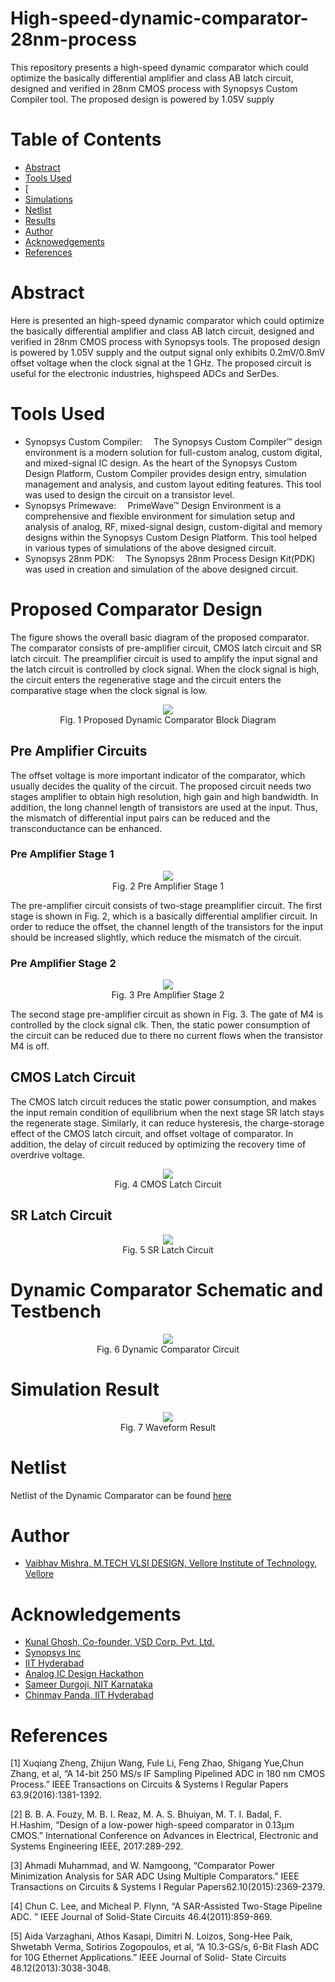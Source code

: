 # High-speed-dynamic-comparator-28nm-process
This repository presents a high-speed dynamic comparator which could optimize the basically differential amplifier and class AB latch circuit, designed and verified in 28nm CMOS process with Synopsys Custom Compiler tool. The proposed design is powered by 1.05V supply
# Table of Contents

- [Abstract](#abstract)
- [Tools Used](https://github.com/Rahesh31/4-bit-Vedic-Multiplier/blob/main/README.md#tools-used)
- [
- [Simulations](https://github.com/Rahesh31/4-bit-Vedic-Multiplier#simulations)
- [Netlist](https://github.com/Rahesh31/4-bit-Vedic-Multiplier#netlist)
- [Results](https://github.com/Rahesh31/4-bit-Vedic-Multiplier#results)
- [Author](https://github.com/Rahesh31/4-bit-Vedic-Multiplier#author)
- [Acknowedgements](https://github.com/Rahesh31/4-bit-Vedic-Multiplier#acknowledgements)
- [References](https://github.com/Rahesh31/4-bit-Vedic-Multiplier#references)
# Abstract

Here is presented an  high-speed dynamic comparator which could optimize the basically differential amplifier and class AB latch circuit, designed and verified in  28nm CMOS process with Synopsys tools. The proposed design is powered by 1.05V supply and the output signal only exhibits 0.2mV/0.8mV offset voltage when the clock signal at the 1 GHz. The proposed circuit is useful for the electronic industries, highspeed ADCs and SerDes.

# Tools Used

- Synopsys Custom Compiler:  The Synopsys Custom Compiler™ design environment is a modern solution for full-custom analog, custom digital, and mixed-signal IC design. As the heart of the Synopsys Custom Design Platform, Custom Compiler provides design entry, simulation management and analysis, and custom layout editing features. This tool was used to design the circuit on a transistor level.
- Synopsys Primewave:  PrimeWave™ Design Environment is a comprehensive and flexible environment for simulation setup and analysis of analog, RF, mixed-signal design, custom-digital and memory designs within the Synopsys Custom Design Platform. This tool helped in various types of simulations of the above designed circuit.
- Synopsys 28nm PDK:  The Synopsys 28nm Process Design Kit(PDK) was used in creation and simulation of the above designed circuit.

# Proposed Comparator Design

The figure shows the overall basic diagram of the proposed comparator. The comparator consists of pre-amplifier circuit, CMOS latch circuit and SR latch circuit. The preamplifier circuit is used to amplify the input signal and the latch circuit is controlled by clock signal. When the clock signal is high, the circuit enters the regenerative stage and the circuit enters the comparative stage when the clock signal is low.

<p align="center">
  <img src="/Images/proposed_Design.png"> <br>
Fig. 1 Proposed Dynamic Comparator Block Diagram
</p>


## Pre Amplifier Circuits


The offset voltage is more important indicator of the comparator, which usually decides the quality of the circuit. The proposed circuit needs two stages amplifier to obtain high resolution, high gain and high bandwidth. In addition, the long channel length of transistors are used at the input. Thus, the mismatch of differential input pairs can be reduced and the transconductance can be enhanced.

### Pre Amplifier Stage 1

<p align="center">
  <img src="/Images/Fast_comparator_pre_amplifierS1_schematic.png"> <br>
 Fig. 2 Pre Amplifier Stage 1
</p>

The pre-amplifier circuit consists of two-stage preamplifier circuit. The first stage is shown in Fig. 2, which is a basically differential amplifier circuit. In order to reduce the offset, the channel length of the transistors for the input should be increased slightly, which reduce the mismatch of the circuit.

### Pre Amplifier Stage 2

<p align="center">
  <img src="/Images/Fast_comparator_pre_amplifierS2_schematic.png"> <br>
 Fig. 3 Pre Amplifier Stage 2
</p>

The second stage pre-amplifier circuit as shown in Fig. 3. The gate of M4 is controlled by the clock signal clk. Then, the static power consumption of the circuit can be reduced due to there no current flows when the transistor M4 is off.

## CMOS Latch Circuit

The CMOS latch circuit reduces the static power consumption, and makes the input remain condition of equilibrium when the next stage SR latch stays the regenerate stage. Similarly, it can reduce hysteresis, the charge-storage effect of the CMOS latch circuit, and offset voltage of comparator. In addition, the delay of circuit reduced by optimizing the recovery time of overdrive voltage.

<p align="center">
  <img src="/Images/Fast_comparator_cmoslatch_schematic.png"> <br>
 Fig. 4 CMOS Latch Circuit
</p>

## SR Latch Circuit

<p align="center">
  <img src="/Images/Fast_comparator_sr_latch_schematic.png"> <br>
 Fig. 5 SR Latch Circuit
</p>

# Dynamic Comparator Schematic and Testbench

<p align="center">
  <img src="/Images/Fast_comparator_Dynamic_Comparator_schematic.png"> <br>
 Fig. 6 Dynamic Comparator Circuit
</p>


# Simulation Result

<p align="center">
  <img src="/Simulation/TranAnalysisComparator.png"> <br>
 Fig. 7 Waveform Result
</p>

# Netlist

Netlist of the Dynamic Comparator can be found [here](/Netlist/netlist_DynamicComparator)

# Author

- [Vaibhav Mishra, M.TECH VLSI DESIGN, Vellore Institute of Technology, Vellore ](https://www.linkedin.com/in/vaibhav-mishra-33487612a)

# Acknowledgements

- [Kunal Ghosh, Co-founder, VSD Corp. Pvt. Ltd.](https://www.linkedin.com/in/kunal-ghosh-vlsisystemdesign-com-28084836/)
- [Synopsys Inc](https://www.synopsys.com/)
- [IIT Hyderabad](https://iith.ac.in/)
- [Analog IC Design Hackathon](https://www.iith.ac.in/events/2022/02/15/Cloud-Based-Analog-IC-Design-Hackathon/)
- [Sameer Durgoji, NIT Karnataka](https://www.linkedin.com/in/sameer-s-durgoji-340b26180/)
- [Chinmay Panda, IIT Hyderabad](https://www.iith.ac.in/events/2022/02/15/Cloud-Based-Analog-IC-Design-Hackathon/)

# References

[1] Xuqiang Zheng, Zhijun Wang, Fule Li, Feng Zhao, Shigang Yue,Chun Zhang, et al, “A 14-bit 250 MS/s IF Sampling Pipelined ADC in 180 nm CMOS Process.” IEEE Transactions on Circuits & Systems I Regular Papers 63.9(2016):1381-1392.

[2] B. B. A. Fouzy, M. B. I. Reaz, M. A. S. Bhuiyan, M. T. I. Badal, F. H.Hashim, “Design of a low-power high-speed comparator in 0.13μm CMOS.” International Conference on Advances in Electrical, Electronic and Systems Engineering IEEE, 2017:289-292. 

[3] Ahmadi Muhammad, and W. Namgoong, “Comparator Power Minimization Analysis for SAR ADC Using Multiple Comparators.”  IEEE Transactions on Circuits & Systems I Regular Papers62.10(2015):2369-2379. 

[4] Chun C. Lee, and Micheal P. Flynn, “A SAR-Assisted Two-Stage Pipeline ADC. ” IEEE Journal of Solid-State Circuits 46.4(2011):859-869.  

[5] Aida Varzaghani, Athos Kasapi, Dimitri N. Loizos, Song-Hee Paik, Shwetabh Verma, Sotirios Zogopoulos, et al, “A 10.3-GS/s, 6-Bit Flash ADC for 10G Ethernet Applications.” IEEE Journal of Solid- State Circuits 48.12(2013):3038-3048.
